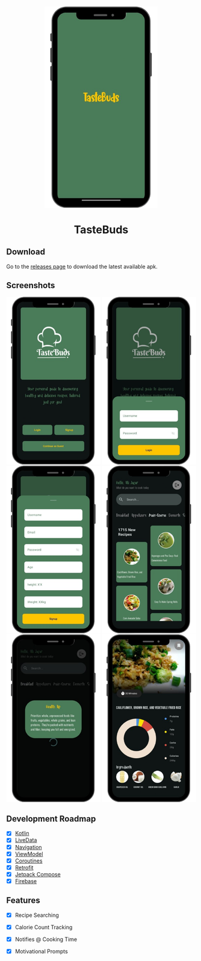 <h1 align="center">
<br>
  <img src="screenshots/SS1.png" width="300" alt="TasteBuds">
<br>
<br>
TasteBuds
</h1>

## Download

Go to the [releases page](https://github.com/s1lent18/RecipeOrganizer/releases) to download the latest available apk.

## Screenshots

<p align="center">
  <img src="screenshots/Landing1.png" width="250" alt="Landing">
  <img src="screenshots/Login1.png" width="250" alt="Login">
  <img src="screenshots/SignUp1.png" width="250" alt="Signup">
  <img src="screenshots/Home1.png" width="250" alt="Home">
  <img src="screenshots/Prompt1.png" width="250" alt="Photographer">
  <img src="screenshots/Single1.png" width="250" alt="review">
</p>

## Development Roadmap

- [x] [Kotlin](https://kotlinlang.org/)
- [x] [LiveData](https://developer.android.com/topic/libraries/architecture/livedata)
- [x] [Navigation](https://developer.android.com/topic/libraries/architecture/navigation)
- [x] [ViewModel](https://developer.android.com/topic/libraries/architecture/viewmodel)
- [x] [Coroutines](https://developer.android.com/topic/libraries/architecture/coroutines)
- [x] [Retrofit](https://square.github.io/retrofit/)
- [x] [Jetpack Compose](https://developer.android.com/jetpack/compose)
- [x] [Firebase](https://firebase.google.com/)

## Features

- [x] Recipe Searching
- [x] Calorie Count Tracking
- [x] Notifies @ Cooking Time
- [X] Motivational Prompts 


